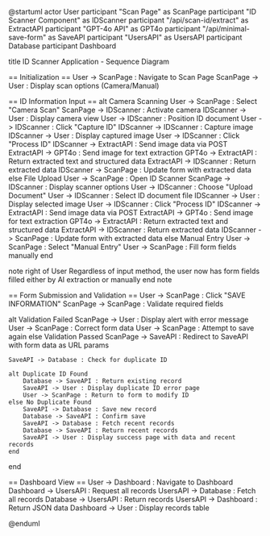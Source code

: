 @startuml
actor User
participant "Scan Page" as ScanPage
participant "ID Scanner Component" as IDScanner
participant "/api/scan-id/extract" as ExtractAPI
participant "GPT-4o API" as GPT4o
participant "/api/minimal-save-form" as SaveAPI
participant "UsersAPI" as UsersAPI
participant Database
participant Dashboard

title ID Scanner Application - Sequence Diagram

== Initialization ==
User -> ScanPage : Navigate to Scan Page
ScanPage -> User : Display scan options (Camera/Manual)

== ID Information Input ==
alt Camera Scanning
    User -> ScanPage : Select "Camera Scan"
    ScanPage -> IDScanner : Activate camera
    IDScanner -> User : Display camera view
    User -> IDScanner : Position ID document
    User -> IDScanner : Click "Capture ID"
    IDScanner -> IDScanner : Capture image
    IDScanner -> User : Display captured image
    User -> IDScanner : Click "Process ID"
    IDScanner -> ExtractAPI : Send image data via POST
    ExtractAPI -> GPT4o : Send image for text extraction
    GPT4o -> ExtractAPI : Return extracted text and structured data
    ExtractAPI -> IDScanner : Return extracted data
    IDScanner -> ScanPage : Update form with extracted data
else File Upload
    User -> ScanPage : Open ID Scanner
    ScanPage -> IDScanner : Display scanner options
    User -> IDScanner : Choose "Upload Document"
    User -> IDScanner : Select ID document file
    IDScanner -> User : Display selected image
    User -> IDScanner : Click "Process ID"
    IDScanner -> ExtractAPI : Send image data via POST
    ExtractAPI -> GPT4o : Send image for text extraction
    GPT4o -> ExtractAPI : Return extracted text and structured data
    ExtractAPI -> IDScanner : Return extracted data
    IDScanner -> ScanPage : Update form with extracted data
else Manual Entry
    User -> ScanPage : Select "Manual Entry"
    User -> ScanPage : Fill form fields manually
end

note right of User
  Regardless of input method,
  the user now has form fields filled
  either by AI extraction or manually
end note

== Form Submission and Validation ==
User -> ScanPage : Click "SAVE INFORMATION"
ScanPage -> ScanPage : Validate required fields

alt Validation Failed
    ScanPage -> User : Display alert with error message
    User -> ScanPage : Correct form data
    User -> ScanPage : Attempt to save again
else Validation Passed
    ScanPage -> SaveAPI : Redirect to SaveAPI with form data as URL params
    
    SaveAPI -> Database : Check for duplicate ID
    
    alt Duplicate ID Found
        Database -> SaveAPI : Return existing record
        SaveAPI -> User : Display duplicate ID error page
        User -> ScanPage : Return to form to modify ID
    else No Duplicate Found
        SaveAPI -> Database : Save new record
        Database -> SaveAPI : Confirm save
        SaveAPI -> Database : Fetch recent records
        Database -> SaveAPI : Return recent records
        SaveAPI -> User : Display success page with data and recent records
    end
end

== Dashboard View ==
User -> Dashboard : Navigate to Dashboard
Dashboard -> UsersAPI : Request all records
UsersAPI -> Database : Fetch all records
Database -> UsersAPI : Return records
UsersAPI -> Dashboard : Return JSON data
Dashboard -> User : Display records table

@enduml 
